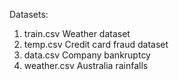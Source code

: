 Datasets:
1. train.csv Weather dataset
2. temp.csv Credit card fraud dataset
3. data.csv Company bankruptcy
4. weather.csv Australia rainfalls
